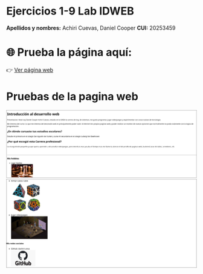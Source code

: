 # Ejercicios 1-9 Lab IDWEB
**Apellidos y nombres:** Achiri Cuevas, Daniel Cooper
**CUI:** 20253459

# 🌐 Prueba la página aquí:
👉 [Ver página web](https://dachiri-unsa.github.io/Laboratorio03IDWeb/)


# Pruebas de la pagina web

![pagina_part1](Imagenes/pagewb-1.png)
![pagina_part1](Imagenes/pagweb-2.png)

